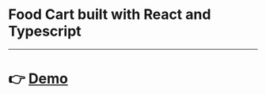 # Food Cart built with React and Typescript
---
# 👉 [Demo](https://zaidrasheed.github.io/food-cart/)
